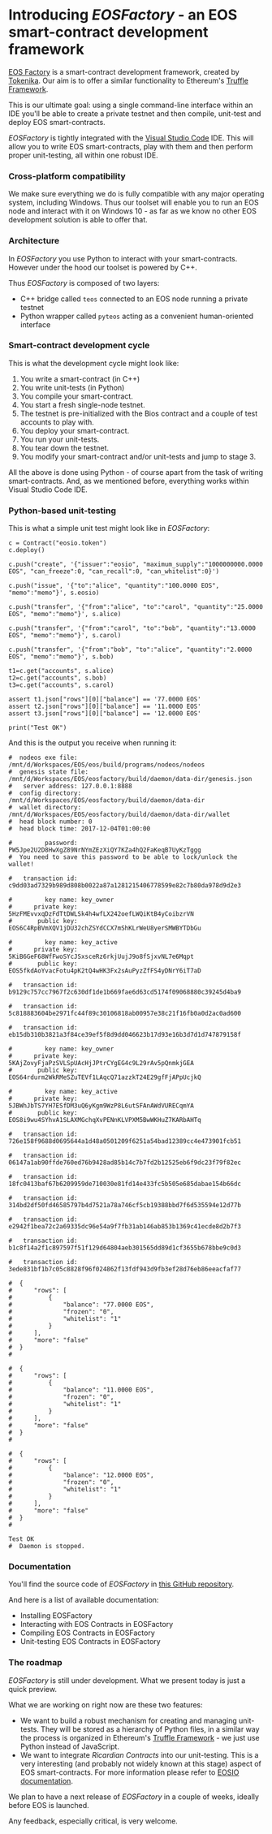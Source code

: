 # Introducing *EOSFactory* - an EOS smart-contract development framework

[EOS Factory](http://eosfactory.io/) is a smart-contract development framework, created by [Tokenika](https://tokenika.io). Our aim is to offer a similar functionality to Ethereum's [Truffle Framework](http://truffleframework.com/).

This is our ultimate goal: using a single command-line interface within an IDE you'll be able to create a private testnet and then compile, unit-test and deploy EOS smart-contracts. 

*EOSFactory* is tightly integrated with the [Visual Studio Code](https://code.visualstudio.com) IDE. This will allow you to write EOS smart-contracts, play with them and then perform proper unit-testing, all within one robust IDE.

### Cross-platform compatibility

We make sure everything we do is fully compatible with any major operating system, including Windows. Thus our toolset will enable you to run an EOS node and interact with it on Windows 10 - as far as we know no other EOS development solution is able to offer that.

### Architecture

In *EOSFactory* you use Python to interact with your smart-contracts. However under the hood our toolset is powered by C++. 

Thus *EOSFactory* is composed of two layers:

- C++ bridge called `teos` connected to an EOS node running a private testnet
- Python wrapper called `pyteos` acting as a convenient human-oriented interface

### Smart-contract development cycle

This is what the development cycle might look like:

1. You write a smart-contract (in C++)
2. You write unit-tests (in Python)
3. You compile your smart-contract.
4. You start a fresh single-node testnet.
5. The testnet is pre-initialized with the Bios contract and a couple of test accounts to play with.
6. You deploy your smart-contract.
7. You run your unit-tests.
8. You tear down the testnet.
9. You modify your smart-contract and/or unit-tests and jump to stage 3.

All the above is done using Python - of course apart from the task of writing smart-contracts. And, as we mentioned before, everything works within Visual Studio Code IDE.

### Python-based unit-testing

This is what a simple unit test might look like in *EOSFactory*:

```
c = Contract("eosio.token")
c.deploy()

c.push("create", '{"issuer":"eosio", "maximum_supply":"1000000000.0000 EOS", "can_freeze":0, "can_recall":0, "can_whitelist":0}')

c.push("issue", '{"to":"alice", "quantity":"100.0000 EOS", "memo":"memo"}', s.eosio)

c.push("transfer", '{"from":"alice", "to":"carol", "quantity":"25.0000 EOS", "memo":"memo"}', s.alice)

c.push("transfer", '{"from":"carol", "to":"bob", "quantity":"13.0000 EOS", "memo":"memo"}', s.carol)

c.push("transfer", '{"from":"bob", "to":"alice", "quantity":"2.0000 EOS", "memo":"memo"}', s.bob)

t1=c.get("accounts", s.alice)
t2=c.get("accounts", s.bob)
t3=c.get("accounts", s.carol)

assert t1.json["rows"][0]["balance"] == '77.0000 EOS'
assert t2.json["rows"][0]["balance"] == '11.0000 EOS'
assert t3.json["rows"][0]["balance"] == '12.0000 EOS'

print("Test OK")
```

And this is the output you receive when running it:

```
#  nodeos exe file: /mnt/d/Workspaces/EOS/eos/build/programs/nodeos/nodeos
#  genesis state file: /mnt/d/Workspaces/EOS/eosfactory/build/daemon/data-dir/genesis.json
#   server address: 127.0.0.1:8888
#  config directory: /mnt/d/Workspaces/EOS/eosfactory/build/daemon/data-dir
#  wallet directory: /mnt/d/Workspaces/EOS/eosfactory/build/daemon/data-dir/wallet
#  head block number: 0
#  head block time: 2017-12-04T01:00:00

#         password: PW5Jpe2U2D8HwXgZ89NrNYmZEzXiQY7KZa4hQ2FaKeqB7UyKzTggg
#  You need to save this password to be able to lock/unlock the wallet!

#   transaction id: c9dd03ad7329b989d808b0022a87a1281215406778599e82c7b80da978d9d2e3

#         key name: key_owner
#      private key: 5HzFMEvvxqDzFdTtDWLSk4h4wfLX242oefLWQiKtB4yCoibzrVN
#       public key: EOS6C4RpBVmXQV1jDU32chZSYdCCX7mShKLrWeU8yerSMWBYTDbGu

#         key name: key_active
#      private key: 5KiB6GeF68WfFwoSYcJSxsceRz6rkjUujJ9o8fSjxvNL7e6Mqpt
#       public key: EOS5fkdAoYvacFotu4pK2tQ4wHK3Fx2sAuPyzZfFS4yDNrY6iT7aD

#   transaction id: b9129c757cc7967f2c630df1de1b669fae6d63cd5174f09068880c39245d4ba9

#   transaction id: 5c818883604be2971fc44f89c30106818ab00957e38c21f16fb0a0d2ac0ad600

#   transaction id: eb15db310b3821a3f84ce39ef5f8d9dd046623b17d93e16b3d7d1d747879158f

#         key name: key_owner
#      private key: 5KAjZovyFjaPzSVLSpUAcHjJPtrCYgEG4c9L29rAv5pQnmkjGEA
#       public key: EOS64rdurm2WkRMeSZuTEVf1LAqcQ71azzkT24E29gfFjAPpUcjkQ

#         key name: key_active
#      private key: 5JBWhJbTS7YH7ESfDM3uQ6yKgm9WzP8L6utSFAnAWdVURECqmYA
#       public key: EOS8i9wu4SYhvA1SLAXMGchqXvPENnKLVPXM5BwWKHuZ7KARbAHTq

#   transaction id: 726e158f9688d0695644a1d48a0501209f6251a54bad12389cc4e473901fcb51

#   transaction id: 06147a1ab90ffde760ed76b9428ad85b14c7b7fd2b12525eb6f9dc23f79f82ec

#   transaction id: 18fc0413baf67b6209959de710030e81fd14e433fc5b505e685dabae154b66dc

#   transaction id: 314bd2df50fd46585797b4d7521a78a746cf5cb19388bbd7f6d535594e12d77b

#   transaction id: e2942f1bea72c2a69335dc96e54a9f7fb31ab146ab853b1369c41ecde8d2b7f3

#   transaction id: b1c8f14a2f1c897597f51f129d64804aeb301565dd89d1cf3655b678bbe9c0d3

#   transaction id: 3ede831bf1b7c05c8828f96f024862f13fdf943d9fb3ef28d76eb86eeacfaf77

#  {
#      "rows": [
#          {
#              "balance": "77.0000 EOS",
#              "frozen": "0",
#              "whitelist": "1"
#          }
#      ],
#      "more": "false"
#  }
#

#  {
#      "rows": [
#          {
#              "balance": "11.0000 EOS",
#              "frozen": "0",
#              "whitelist": "1"
#          }
#      ],
#      "more": "false"
#  }
#

#  {
#      "rows": [
#          {
#              "balance": "12.0000 EOS",
#              "frozen": "0",
#              "whitelist": "1"
#          }
#      ],
#      "more": "false"
#  }
#

Test OK
#  Daemon is stopped.
```

### Documentation

You'll find the source code of *EOSFactory* in [this GitHub repository](https://github.com/tokenika/eosfactory).

And here is a list of available documentation:

* Installing EOSFactory
* Interacting with EOS Contracts in EOSFactory
* Compiling EOS Contracts in EOSFactory
* Unit-testing EOS Contracts in EOSFactory

### The roadmap

*EOSFactory* is still under development. What we present today is just a quick preview. 

What we are working on right now are these two features:

* We want to build a robust mechanism for creating and managing unit-tests. They will be stored as a hierarchy of Python files, in a similar way the process is organized in Ethereum's [Truffle Framework](http://truffleframework.com/) - we just use Python instead of JavaScript.
* We want to integrate *Ricardian Contracts* into our unit-testing. This is a very interesting (and probably not widely known at this stage) aspect of EOS smart-contracts. For more information please refer to [EOSIO documentation](https://github.com/EOSIO/eos/wiki/Tutorial-Hello-World-Contract#hello-world-ricardian-contract).

We plan to have a next release of *EOSFactory* in a couple of weeks, ideally before EOS is launched.

Any feedback, especially critical, is very welcome.